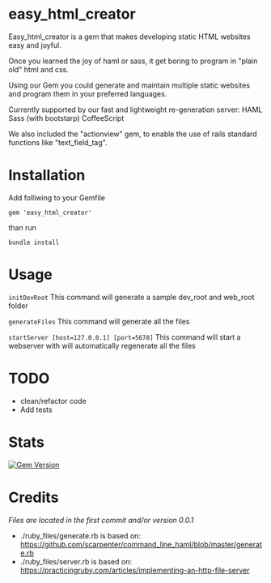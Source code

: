 easy_html_creator
=================
Easy_html_creator is a gem that makes developing static HTML websites easy and joyful.

Once you learned the joy of haml or sass, it get boring to program in "plain old" html and css.

Using our Gem you could generate and maintain multiple static websites and program them in your preferred languages.

Currently supported by our fast and lightweight re-generation server:
HAML
Sass (with bootstarp)
CoffeeScript

We also included the "actionview" gem, to enable the use of rails standard functions like "text_field_tag".

Installation
=======
Add folliwing to your Gemfile

 `gem 'easy_html_creator'`

than  run

 `bundle install`

Usage
=======

 `initDevRoot`
 This command will generate a sample dev_root and web_root folder

 `generateFiles`
 This command will generate all the files

 `startServer [host=127.0.0.1] [port=5678]`
 This command will start a webserver with will automatically regenerate all the files


TODO
========
- clean/refactor code
- Add tests

Stats
========

[![Gem Version](https://badge.fury.io/rb/easy_html_creator.png)](http://badge.fury.io/rb/easy_html_creator)

Credits
=======
*Files are located in the first commit and/or version 0.0.1*
- ./ruby_files/generate.rb is based on: https://github.com/scarpenter/command_line_haml/blob/master/generate.rb
- ./ruby_files/server.rb is based on: https://practicingruby.com/articles/implementing-an-http-file-server
